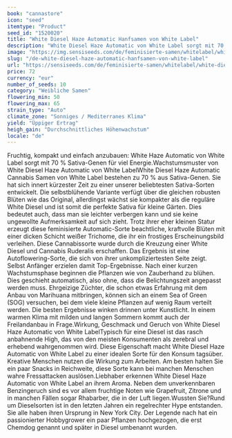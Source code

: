 ```yaml
---
book: "cannastore"
icon: "seed"
itemtype: "Product"
seed_id: "1520020"
title: "White Diesel Haze Automatic Hanfsamen von White Label"
description: "White Diesel Haze Automatic von White Label sorgt mit 70 % Sativa-Genen für einen zerebralen Energieschub. Herrlich duftend und auch für Anfänger geeignet."
image: "https://img.sensiseeds.com/de/feminisierte-samen/whitelabel/white-diesel-haze-automatic-image.png"
slug: "/de-white-diesel-haze-automatic-hanfsamen-von-white-label"
url: "https://sensiseeds.com/de/feminisierte-samen/whitelabel/white-diesel-haze-automatic?a_aid=cannastore"
price: 72
currency: "eur"
number_of_seeds: 10
category: "Weibliche Samen"
flowering_min: 50
flowering_max: 65
strain_type: "Auto"
climate_zone: "Sonniges / Mediterranes Klima"
yield: "Üppiger Ertrag"
heigh_gain: "Durchschnittliches Höhenwachstum"
locale: "de"
---
```

Fruchtig, kompakt und einfach anzubauen: White Haze Automatic von White Label sorgt mit 70 % Sativa-Genen für viel Energie.Wachstumsmuster von White Diesel Haze Automatic von White LabelWhite Diesel Haze Automatic Cannabis Samen von White Label bestehen zu 70 % aus Sativa-Genen. Sie hat sich innert kürzester Zeit zu einer unserer beliebtesten Sativa-Sorten entwickelt. Die selbstblühende Variante verfügt über die gleichen robusten Blüten wie das Original, allerdingst wächst sie kompakter als die reguläre White Diesel und ist somit die perfekte Sativa für kleine Gärten. Dies bedeutet auch, dass man sie leichter verbergen kann und sie keine ungewollte Aufmerksamkeit auf sich zieht. Trotz ihrer eher kleinen Statur erzeugt diese feminisierte Automatic-Sorte beachtliche, kraftvolle Blüten mit einer dicken Schicht weißer Trichome, die ihr ein frostiges Erscheinungsbild verleihen. Diese Cannabissorte wurde durch die Kreuzung einer White Diesel und Cannabis Ruderalis erschaffen. Das Ergebnis ist eine Autoflowering-Sorte, die sich von ihrer unkompliziertesten Seite zeigt. Selbst Anfänger erzielen damit Top-Ergebnisse. Nach einer kurzen Wachstumsphase beginnen die Pflanzen wie von Zauberhand zu blühen. Dies geschieht automatisch, also ohne, dass die Belichtungszeit angepasst werden muss. Ehrgeizige Züchter, die schon etwas Erfahrung mit dem Anbau von Marihuana mitbringen, können sich an einem Sea of Green (SOG) versuchen, bei dem viele kleine Pflanzen auf wenig Raum verteilt werden. Die besten Ergebnisse winken drinnen unter Kunstlicht. In einem warmen Klima mit milden und langen Sommern kommt auch der Freilandanbau in Frage.Wirkung, Geschmack und Geruch von White Diesel Haze Automatic von White LabelTypisch für eine Diesel ist das rasch anbahnende High, das von den meisten Konsumenten als zerebral und erhebend wahrgenommen wird. Diese Eigenschaft macht White Diesel Haze Automatic von White Label zu einer idealen Sorte für den Konsum tagsüber. Kreative Menschen nutzen die Wirkung zum Arbeiten. Am besten halten Sie ein paar Snacks in Reichweite, diese Sorte kann bei manchen Menschen wahre Fressattacken auslösen.Liebhaber erkennen White Diesel Haze Automatic von White Label an ihrem Aroma. Neben dem unverkennbaren Benzingeruch sind es vor allem fruchtige Noten wie Grapefruit, Zitrone und in manchen Fällen sogar Rhabarber, die in der Luft liegen.Wussten Sie?Rund um Dieselsorten ist in den letzten Jahren ein regelrechter Hype entstanden. Sie alle haben ihren Ursprung in New York City. Der Legende nach hat ein passionierter Hobbygrower ein paar Pflanzen hochgezogen, die erst Chemdog genannt und später in Diesel umbenannt wurden.
